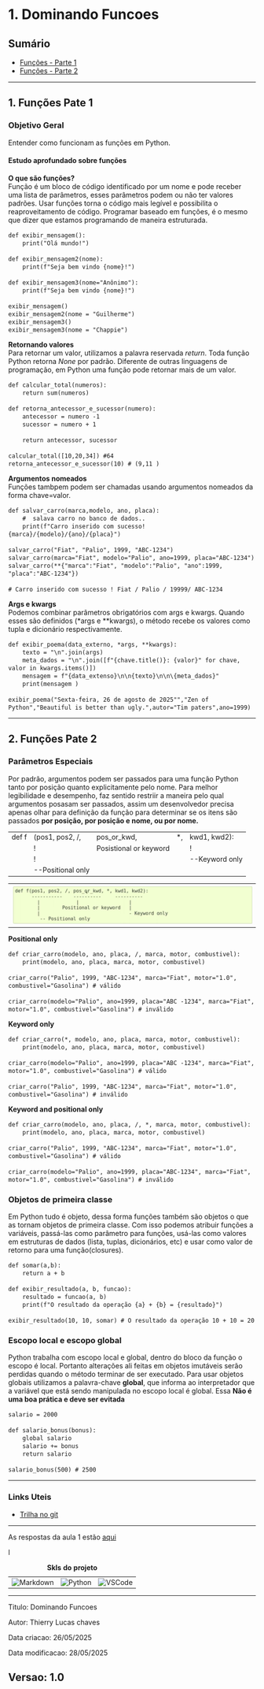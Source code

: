 # 1. Dominando Funcoes
## Sumário 
- [Funções - Parte 1](#1-funções-pate-1)
- [Funções - Parte 2](#2-funções-pate-2)
---
## 1. Funções Pate 1 
### Objetivo Geral 
Entender como funcionam as funções em Python. 
#### Estudo aprofundado sobre funções 
**O que são funções?**  
Função é um bloco de código identificado por um nome e pode receber uma lista de parâmetros, esses parâmetros podem ou não ter valores padrões. Usar funções torna o código mais legível e possibilita o reaproveitamento de código. Programar baseado em funções, é o mesmo que dizer que estamos programando de maneira estruturada.  
```
def exibir_mensagem():
    print("Olá mundo!")

def exibir_mensagem2(nome):
    print(f"Seja bem vindo {nome}!")

def exibir_mensagem3(nome="Anônimo"):
    print(f"Seja bem vindo {nome}!")

exibir_mensagem()
exibir_mensagem2(nome = "Guilherme")
exibir_mensagem3()
exibir_mensagem3(nome = "Chappie")
```  
**Retornando valores**  
Para retornar um valor, utilizamos a palavra reservada *return*. Toda função Python retorna *None* por padrão. Diferente de outras linguagens de programação, em Python uma função pode retornar mais de um valor. 
```
def calcular_total(numeros):
    return sum(numeros)

def retorna_antecessor_e_sucessor(numero):
    antecessor = numero -1
    sucessor = numero + 1

    return antecessor, sucessor 

calcular_total([10,20,34]) #64
retorna_antecessor_e_sucessor(10) # (9,11 )
```  
**Argumentos nomeados**  
Funções tambpem podem ser chamadas usando argumentos nomeados da forma chave=valor.
```
def salvar_carro(marca,modelo, ano, placa):
    #  salava carro no banco de dados..
    print(f"Carro inserido com sucesso! {marca}/{modelo}/{ano}/{placa}")

salvar_carro("Fiat", "Palio", 1999, "ABC-1234")
salvar_carro(marca="Fiat", modelo="Palio", ano=1999, placa="ABC-1234")
salvar_carro(**{"marca":"Fiat", "modelo":"Palio", "ano":1999, "placa":"ABC-1234"})

# Carro inserido com sucesso ! Fiat / Palio / 19999/ ABC-1234
```  
**Args e kwargs**  
Podemos combinar parâmetros obrigatórios com args e kwargs. Quando esses são definidos (*args e **kwargs), o método recebe os valores como tupla e dicionário respectivamente.  
```
def exibir_poema(data_externo, *args, **kwargs):
    texto = "\n".join(args)
    meta_dados = "\n".join([f"{chave.title()}: {valor}" for chave, valor in kwargs.items()])
    mensagem = f"{data_extenso}\n\n{texto}\n\n\{meta_dados}"
    print(mensagem )

exibir_poema("Sexta-feira, 26 de agosto de 2025"","Zen of Python","Beautiful is better than ugly.",autor="Tim paters",ano=1999)
```
---
## 2. Funções Pate 2 
### Parâmetros Especiais
Por padrão, argumentos podem ser passados para uma função Python tanto por posição quanto explicitamente pelo nome. Para melhor legibilidade e desempenho, faz sentido restriir a maneira pelo qual argumentos posasam ser passados, assim um desenvolvedor precisa apenas olhar para definição da função para determinar se os itens são passados **por posição, por posição e nome, ou por nome.**  

| | | | | |
| -- | -- | -- | -- | -- |
| def f | (pos1, pos2, /,| pos_or_kwd, | *, | kwd1, kwd2): |
| | ! | Posistional or keyword | | ! |
| | ! | | | --Keyword only |
| | --Positional only |  

<table style="text-align: center; width: 100%;"> 
<tr>
    <td style="text-align: center;">
    <img src="imgs\image.png">
    </td>
</tr>
</table>


**Positional only**
```
def criar_carro(modelo, ano, placa, /, marca, motor, combustivel):
    print(modelo, ano, placa, marca, motor, combustivel)

criar_carro("Palio", 1999, "ABC-1234", marca="Fiat", motor="1.0", combustivel="Gasolina") # válido

criar_carro(modelo="Palio", ano=1999, placa="ABC -1234", marca="Fiat", 
motor="1.0", combustivel="Gasolina") # inválido

```

**Keyword only**
```
def criar_carro(*, modelo, ano, placa, marca, motor, combustivel):
    print(modelo, ano, placa, marca, motor, combustivel)

criar_carro(modelo="Palio", ano=1999, placa="ABC -1234", marca="Fiat", 
motor="1.0", combustivel="Gasolina") # válido

criar_carro("Palio", 1999, "ABC-1234", marca="Fiat", motor="1.0", combustivel="Gasolina") # inválido

```

**Keyword and positional only**
```
def criar_carro(modelo, ano, placa, /, *, marca, motor, combustivel):
    print(modelo, ano, placa, marca, motor, combustivel)

criar_carro("Palio", 1999, "ABC-1234", marca="Fiat", motor="1.0", combustivel="Gasolina") # válido

criar_carro(modelo="Palio", ano=1999, placa="ABC-1234", marca="Fiat", motor="1.0", combustivel="Gasolina") # inválido

```  
### Objetos de primeira classe 
Em Python tudo é objeto, dessa forma funções também são objetos o que as tornam objetos de primeira classe. Com isso podemos atribuir funções a variáveis, passá-las como parâmetro para funções, usá-las como valores em estruturas de dados (lista, tuplas, dicionários, etc) e usar como valor de retorno para uma função(closures).

```
def somar(a,b):
    return a + b

def exibir_resultado(a, b, funcao):
    resultado = funcao(a, b)
    print(f"O resultado da operação {a} + {b} = {resultado}")

exibir_resultado(10, 10, somar) # O resultado da operação 10 + 10 = 20
```
### Escopo local e escopo global 
Python trabalha com escopo local e global, dentro do bloco da função o escopo é local. Portanto alterações ali feitas em objetos imutáveis serão perdidas quando o método terminar de ser executado. Para usar objetos globais utilizamos a palavra-chave **global**, que informa ao interpretador que a variável que está sendo manipulada no escopo local é global. Essa **Não é uma boa prática e deve ser evitada**  
```
salario = 2000

def salario_bonus(bonus):
    global salario 
    salario += bonus
    return salario 

salario_bonus(500) # 2500
``` 
--- 

### Links Uteis
- [Trilha no git](https://github.com/digitalinnovationone/trilha-python-dio)

---
As respostas da aula 1 estão [aqui](IMGS)

<table style="text-align: center; width: 100%;"> l
<caption><b>Skls do projeto </b></caption>
<tr>
    <td style="text-align: center;">
    <img alt="Markdown" src="https://img.shields.io/badge/markdown-%23000000.svg?style=for-the-badge&logo=markdown&logoColor=white"/>
    </td>
    <td style="text-align: center;">
    <img alt="Python" src="https://img.shields.io/badge/python-3670A0?style=for-the-badge&logo=python&logoColor=ffdd54"/>
    </td>
    <td style="text-align: center;">
    <img alt="VSCode" src="https://img.shields.io/badge/Visual%20Studio%20Code-0078d7.svg?style=for-the-badge&logo=visual-studio-code&logoColor=white"/>
    </td>
<tr> 
</table>

---
Titulo: Dominando Funcoes 

Autor: Thierry Lucas chaves

Data criacao: 26/05/2025

Data modificacao: 28/05/2025

Versao: 1.0  
---